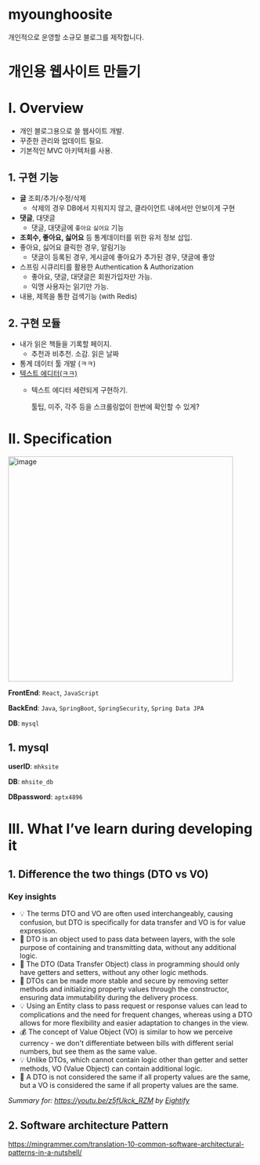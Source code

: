 # myounghoosite
개인적으로 운영할 소규모 블로그를 제작합니다.

# 개인용 웹사이트 만들기

# I. Overview

- 개인 블로그용으로 쓸 웹사이트 개발.
- 꾸준한 관리와 업데이트 필요.
- 기본적인 MVC 아키텍처를 사용.

## 1. 구현 기능

- **글** 조회/추가/수정/삭제
    - 삭제의 경우 DB에서 지워지지 않고, 클라이언트 내에서만 안보이게 구현
- **댓글**, 대댓글
    - 댓글, 대댓글에 `좋아요` `싫어요` 기능
- **조회수, 좋아요, 싫어요** 등 통계데이터를 위한 유저 정보 삽입.
- 좋아요, 싫어요 클릭한 경우, 알림기능
    - 댓글이 등록된 경우, 게시글에 좋아요가 추가된 경우, 댓글에 좋앙
- 스프링 시큐리티를 활용한 Authentication & Authorization
    - 좋아요, 댓글, 대댓글은 회원가입자만 가능.
    - 익명 사용자는 읽기만 가능.
- 내용, 제목을 통한 검색기능 (with Redis)

## 2. 구현 모듈

- 내가 읽은 책들을 기록할 페이지.
    - 추천과 비추천. 소감. 읽은 날짜
- 통계 데이터 툴 개발 (ㅋㅋ)
- [텍스트 에디터(ㅋㅋ)](https://www.ego-cms.com/post/10-best-text-editors-for-web-developers)
    - 텍스트 에디터 세련되게 구현하기.
        
        툴팁, 미주, 각주 등을 스크롤링없이 한번에 확인할 수 있게?
        

# II. Specification

<img width="459" alt="image" src="https://github.com/hoo5886/myounghoosite/assets/102225706/1d2c2e88-4478-49e7-8782-6c9e92f9f555">


**FrontEnd**: `React`, `JavaScript`

**BackEnd**: `Java`, `SpringBoot`, `SpringSecurity`, `Spring Data JPA`

**DB**: `mysql`

## 1. mysql

**userID**: `mhksite`

**DB**: `mhsite_db`

**DBpassword**: `aptx4896`

# III. What I’ve learn during developing it

## 1. Difference the two things (DTO vs VO)

### Key insights

- 💡 The terms DTO and VO are often used interchangeably, causing confusion, but DTO is specifically for data transfer and VO is for value expression.
- 🧺 DTO is an object used to pass data between layers, with the sole purpose of containing and transmitting data, without any additional logic.
- 🤔 The DTO (Data Transfer Object) class in programming should only have getters and setters, without any other logic methods.
- 🔄 DTOs can be made more stable and secure by removing setter methods and initializing property values through the constructor, ensuring data immutability during the delivery process.
- 💡 Using an Entity class to pass request or response values can lead to complications and the need for frequent changes, whereas using a DTO allows for more flexibility and easier adaptation to changes in the view.
- 💰 The concept of Value Object (VO) is similar to how we perceive currency - we don't differentiate between bills with different serial numbers, but see them as the same value.
- 💡 Unlike DTOs, which cannot contain logic other than getter and setter methods, VO (Value Object) can contain additional logic.
- 🔄 A DTO is not considered the same if all property values are the same, but a VO is considered the same if all property values are the same.

*Summary for: https://youtu.be/z5fUkck_RZM by [Eightify](https://www.eightify.app/)*

## 2. Software architecture Pattern

https://mingrammer.com/translation-10-common-software-architectural-patterns-in-a-nutshell/
